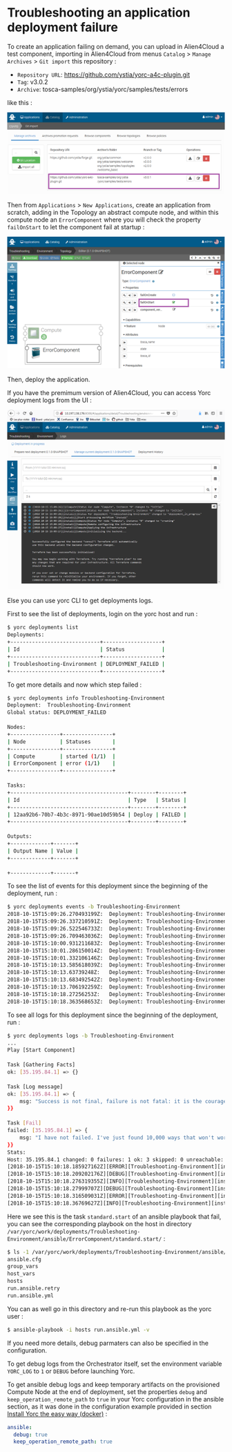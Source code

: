 # Troubleshooting an application deployment failure

To create an application failing on demand, you can upload in Alien4Cloud
a test component, importing in Alien4Cloud from menus `Catalog` > `Manage Archives` > `Git import` this repository :
  * `Repository URL`: https://github.com/ystia/yorc-a4c-plugin.git
  * `Tag`: v3.0.2
  * `Archive`: tosca-samples/org/ystia/yorc/samples/tests/errors
  
like this :

<img src="../images/a4cTroubleshootGitImport.png">

Then from `Applications` > `New Applications`, create an application from scratch,
adding in the Topology an abstract compute node, and within this compute node an
 `ErrorComponent` where you will check the property `failOnStart` to let the
 component fail at startup :

<img src="../images/a4cTroubleshootApplicationTopology.png">

Then, deploy the application.

If you have the premimum version of Alien4Cloud, you can access Yorc deployment logs from the UI :

<img src="../images/a4cTroubleshootApplicationLogs.png">

Else you can use yorc CLI to get deployments logs.

First to see the list of deployments, login on the yorc host and run :

```bash
$ yorc deployments list
Deployments:
+-----------------------------+-------------------+
| Id                          | Status            |
+-----------------------------+-------------------+
| Troubleshooting-Environment | DEPLOYMENT_FAILED |
+-----------------------------+-------------------+
```

To get more details and now which step failed :
```bash
$ yorc deployments info Troubleshooting-Environment
Deployment:  Troubleshooting-Environment
Global status: DEPLOYMENT_FAILED

Nodes:
+----------------+----------------+
| Node           | Statuses       |
+----------------+----------------+
| Compute        | started (1/1)  |
| ErrorComponent | error (1/1)    |
+----------------+----------------+

Tasks:
+--------------------------------------+--------+--------+
| Id                                   | Type   | Status |
+--------------------------------------+--------+--------+
| 12aa92b6-70b7-4b3c-8971-90ae10d59b54 | Deploy | FAILED |
+--------------------------------------+--------+--------+

Outputs:
+-------------+-------+
| Output Name | Value |
+-------------+-------+

+-------------+-------+
```

To see the list of events for this deployment since the beginning of the deployment, run :
```bash
$ yorc deployments events -b Troubleshooting-Environment
2018-10-15T15:09:26.270493199Z:	 Deployment: Troubleshooting-Environment	 Node: Compute	 Instance: 0	 State: initial
2018-10-15T15:09:26.337210591Z:	 Deployment: Troubleshooting-Environment	 Node: ErrorComponent	 Instance: 0	 State: initial
2018-10-15T15:09:26.522546733Z:	 Deployment: Troubleshooting-Environment	 Deployment Status: deployment_in_progress
2018-10-15T15:09:26.709463036Z:	 Deployment: Troubleshooting-Environment	 Node: Compute	 Instance: 0	 State: creating
2018-10-15T15:10:00.931211683Z:	 Deployment: Troubleshooting-Environment	 Node: Compute	 Instance: 0	 State: started
2018-10-15T15:10:01.286150014Z:	 Deployment: Troubleshooting-Environment	 Node: ErrorComponent	 Instance: 0	 State: initial
2018-10-15T15:10:01.332106146Z:	 Deployment: Troubleshooting-Environment	 Node: ErrorComponent	 Instance: 0	 State: creating
2018-10-15T15:10:13.585618039Z:	 Deployment: Troubleshooting-Environment	 Node: ErrorComponent	 Instance: 0	 State: created
2018-10-15T15:10:13.63739248Z:	 Deployment: Troubleshooting-Environment	 Node: ErrorComponent	 Instance: 0	 State: configuring
2018-10-15T15:10:13.683492542Z:	 Deployment: Troubleshooting-Environment	 Node: ErrorComponent	 Instance: 0	 State: configured
2018-10-15T15:10:13.706192259Z:	 Deployment: Troubleshooting-Environment	 Node: ErrorComponent	 Instance: 0	 State: starting
2018-10-15T15:10:18.27256253Z:	 Deployment: Troubleshooting-Environment	 Node: ErrorComponent	 Instance: 0	 State: error
2018-10-15T15:10:18.363568653Z:	 Deployment: Troubleshooting-Environment	 Deployment Status: deployment_failed
```

To see all logs for this deployment since the beginning of the deployment, run :

```bash
$ yorc deployments logs -b Troubleshooting-Environment
...
Play [Start Component]

Task [Gathering Facts]
ok: [35.195.84.1] => {}

Task [Log message]
ok: [35.195.84.1] => {
	msg: "Success is not final, failure is not fatal: it is the courage to continue that counts. Winston Churchill"
}}

Task [Fail]
failed: [35.195.84.1] => {
	msg: "I have not failed. I've just found 10,000 ways that won't work. Thomas A. Edison"
}}
Stats:
Host: 35.195.84.1 changed: 0 failures: 1 ok: 3 skipped: 0 unreachable: 0
[2018-10-15T15:10:18.185927162Z][ERROR][Troubleshooting-Environment][install][12aa92b6-70b7-4b3c-8971-90ae10d59b54][ErrorComponent][0][standard][start][]Ansible execution for operation "standard.start" on node "ErrorComponent" failed
[2018-10-15T15:10:18.209202176Z][DEBUG][Troubleshooting-Environment][install][12aa92b6-70b7-4b3c-8971-90ae10d59b54][ErrorComponent][0][standard][start][]operation failed
[2018-10-15T15:10:18.276319355Z][INFO][Troubleshooting-Environment][install][12aa92b6-70b7-4b3c-8971-90ae10d59b54][ErrorComponent][0][][][]Status for node "ErrorComponent", instance "0" changed to "error"
[2018-10-15T15:10:18.27999707Z][DEBUG][Troubleshooting-Environment][install][12aa92b6-70b7-4b3c-8971-90ae10d59b54][ErrorComponent][][][][]Step "ErrorComponent_start": error details: exit status 2
[2018-10-15T15:10:18.316509031Z][ERROR][Troubleshooting-Environment][install][12aa92b6-70b7-4b3c-8971-90ae10d59b54][][][][][]Error 'exit status 2' happened in workflow "install".
[2018-10-15T15:10:18.36769627Z][INFO][Troubleshooting-Environment][install][12aa92b6-70b7-4b3c-8971-90ae10d59b54][][][][][]Status for deployment "Troubleshooting-Environment" changed to "deployment_failed"
```

Here we see this is the task `standard.start` of an ansible playbook that fail,
you can see the corresponding playbook on the host in directory `/var/yorc/work/deployments/Troubleshooting-Environment/ansible/ErrorComponent/standard.start/` :
```bash
$ ls -1 /var/yorc/work/deployments/Troubleshooting-Environment/ansible/ErrorComponent/standard.start/
ansible.cfg
group_vars
host_vars
hosts
run.ansible.retry
run.ansible.yml
```

You can as well go in this directory and re-run this playbook as the yorc user :
```bash
$ ansible-playbook -i hosts run.ansible.yml -v
```

If you need more details, debug parmaters can also be specified in the configuration.

To get debug logs from the Orchestrator itself, set the environment variable `YORC_LOG`
to `1` or `DEBUG` before launching Yorc.

To get ansible debug logs and keep temporary artifacts on the provisioned Compute
Node at the end of deployment, set the properties `debug` and `keep_operation_remote_path` 
to `true` in your Yorc configuration in the ansible section, as it was done in the
configuration example provided in section [Install Yorc the easy way (docker)](../install/install_yorc_docker.md) :
```yaml
ansible:
  debug: true
  keep_operation_remote_path: true
```
